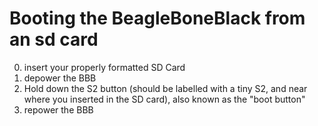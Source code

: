 # Booting the BeagleBoneBlack from an sd card
0. insert your properly formatted SD Card
1. depower the BBB
2. Hold down the S2 button (should be labelled with a tiny S2, and near where you inserted in the SD card), also known as the "boot button"
3. repower the BBB
